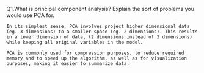 Q1.What is principal component analysis? Explain the sort of problems you would use PCA for.

```
In its simplest sense, PCA involves project higher dimensional data (eg. 3 dimensions) to a smaller space (eg. 2 dimensions). This results in a lower dimension of data, (2 dimensions instead of 3 dimensions) while keeping all original variables in the model.

PCA is commonly used for compression purposes, to reduce required memory and to speed up the algorithm, as well as for visualization purposes, making it easier to summarize data.
```